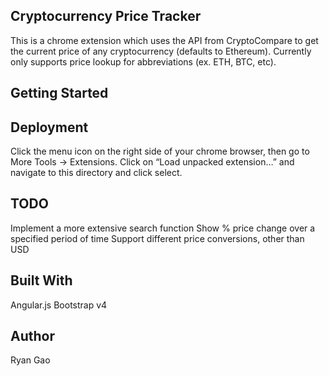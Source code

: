 ## Cryptocurrency Price Tracker 

This is a chrome extension which uses the API from CryptoCompare to get the current price 
of any cryptocurrency (defaults to Ethereum). Currently only supports price lookup for 
abbreviations (ex. ETH, BTC, etc).

## Getting Started



## Deployment

Click the menu icon on the right side of your chrome browser, then go to More Tools -> 
Extensions. Click on “Load unpacked extension…” and navigate to this directory and click
select.

## TODO

Implement a more extensive search function
Show % price change over a specified period of time
Support different price conversions, other than USD

## Built With

Angular.js
Bootstrap v4

## Author

Ryan Gao
